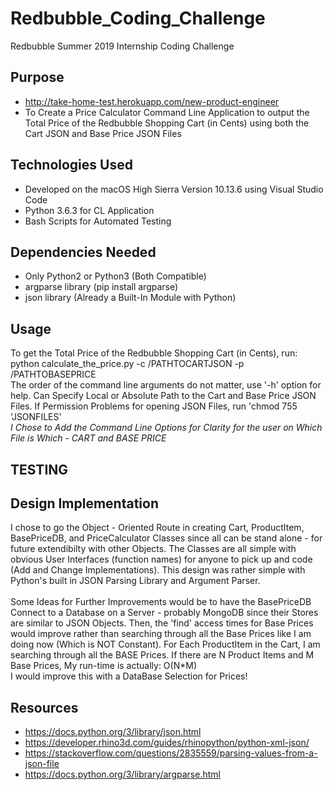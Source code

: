 # Redbubble_Coding_Challenge
Redbubble Summer 2019 Internship Coding Challenge

## Purpose
* http://take-home-test.herokuapp.com/new-product-engineer<br>
* To Create a Price Calculator Command Line Application to output the Total Price of the Redbubble Shopping Cart (in Cents) using both the Cart JSON and Base Price JSON Files

## Technologies Used
* Developed on the macOS High Sierra Version 10.13.6 using Visual Studio Code<br>
* Python 3.6.3 for CL Application<br>
* Bash Scripts for Automated Testing<br>

## Dependencies Needed
* Only Python2 or Python3 (Both Compatible)
* argparse library (pip install argparse)
* json library (Already a Built-In Module with Python)


## Usage
To get the Total Price of the Redbubble Shopping Cart (in Cents), run: python calculate_the_price.py -c /PATHTOCARTJSON -p /PATHTOBASEPRICE<br>
The order of the command line arguments do not matter, use '-h' option for help. Can Specify Local or Absolute Path to the Cart and Base Price JSON Files. If Permission Problems for opening JSON Files, run 'chmod 755 'JSONFILES'<br>
*I Chose to Add the Command Line Options for Clarity for the user on Which File is Which - CART and BASE PRICE*

## TESTING

## Design Implementation
I chose to go the Object - Oriented Route in creating Cart, ProductItem, BasePriceDB, and PriceCalculator Classes since all can be stand alone - for future extendibilty with other Objects. The Classes are all simple with obvious User Interfaces (function names) for anyone to pick up and code (Add and Change Implementations). This design was rather simple with Python's built in JSON Parsing Library and Argument Parser.<br>
<br>
Some Ideas for Further Improvements would be to have the BasePriceDB Connect to a Database on a Server - probably MongoDB since their Stores are similar to JSON Objects. Then, the 'find' access times for Base Prices would improve rather than searching through all the Base Prices like I am doing now (Which is NOT Constant). For Each ProductItem in the Cart, I am searching through all the BASE Prices. If there are N Product Items and M Base Prices, My run-time is actually: O(N*M) <br>
I would improve this with a DataBase Selection for Prices!

## Resources
* https://docs.python.org/3/library/json.html
* https://developer.rhino3d.com/guides/rhinopython/python-xml-json/
* https://stackoverflow.com/questions/2835559/parsing-values-from-a-json-file
* https://docs.python.org/3/library/argparse.html
